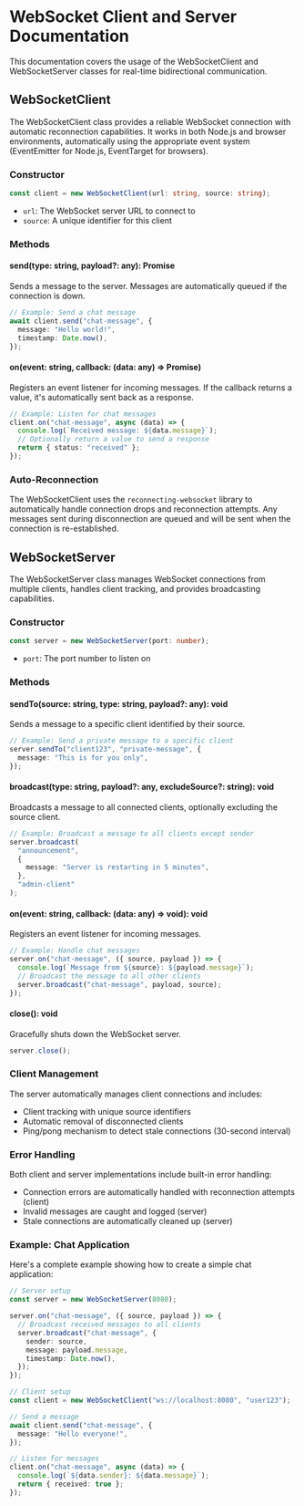 # WebSocket Client and Server Documentation

This documentation covers the usage of the WebSocketClient and WebSocketServer classes for real-time bidirectional communication.

## WebSocketClient

The WebSocketClient class provides a reliable WebSocket connection with automatic reconnection capabilities. It works in both Node.js and browser environments, automatically using the appropriate event system (EventEmitter for Node.js, EventTarget for browsers).

### Constructor

```typescript
const client = new WebSocketClient(url: string, source: string);
```

- `url`: The WebSocket server URL to connect to
- `source`: A unique identifier for this client

### Methods

#### send(type: string, payload?: any): Promise<void>

Sends a message to the server. Messages are automatically queued if the connection is down.

```typescript
// Example: Send a chat message
await client.send("chat-message", {
  message: "Hello world!",
  timestamp: Date.now(),
});
```

#### on(event: string, callback: (data: any) => Promise<void>)

Registers an event listener for incoming messages. If the callback returns a value, it's automatically sent back as a response.

```typescript
// Example: Listen for chat messages
client.on("chat-message", async (data) => {
  console.log(`Received message: ${data.message}`);
  // Optionally return a value to send a response
  return { status: "received" };
});
```

### Auto-Reconnection

The WebSocketClient uses the `reconnecting-websocket` library to automatically handle connection drops and reconnection attempts. Any messages sent during disconnection are queued and will be sent when the connection is re-established.

## WebSocketServer

The WebSocketServer class manages WebSocket connections from multiple clients, handles client tracking, and provides broadcasting capabilities.

### Constructor

```typescript
const server = new WebSocketServer(port: number);
```

- `port`: The port number to listen on

### Methods

#### sendTo(source: string, type: string, payload?: any): void

Sends a message to a specific client identified by their source.

```typescript
// Example: Send a private message to a specific client
server.sendTo("client123", "private-message", {
  message: "This is for you only",
});
```

#### broadcast(type: string, payload?: any, excludeSource?: string): void

Broadcasts a message to all connected clients, optionally excluding the source client.

```typescript
// Example: Broadcast a message to all clients except sender
server.broadcast(
  "announcement",
  {
    message: "Server is restarting in 5 minutes",
  },
  "admin-client"
);
```

#### on(event: string, callback: (data: any) => void): void

Registers an event listener for incoming messages.

```typescript
// Example: Handle chat messages
server.on("chat-message", ({ source, payload }) => {
  console.log(`Message from ${source}: ${payload.message}`);
  // Broadcast the message to all other clients
  server.broadcast("chat-message", payload, source);
});
```

#### close(): void

Gracefully shuts down the WebSocket server.

```typescript
server.close();
```

### Client Management

The server automatically manages client connections and includes:

- Client tracking with unique source identifiers
- Automatic removal of disconnected clients
- Ping/pong mechanism to detect stale connections (30-second interval)

### Error Handling

Both client and server implementations include built-in error handling:

- Connection errors are automatically handled with reconnection attempts (client)
- Invalid messages are caught and logged (server)
- Stale connections are automatically cleaned up (server)

### Example: Chat Application

Here's a complete example showing how to create a simple chat application:

```typescript
// Server setup
const server = new WebSocketServer(8080);

server.on("chat-message", ({ source, payload }) => {
  // Broadcast received messages to all clients
  server.broadcast("chat-message", {
    sender: source,
    message: payload.message,
    timestamp: Date.now(),
  });
});

// Client setup
const client = new WebSocketClient("ws://localhost:8080", "user123");

// Send a message
await client.send("chat-message", {
  message: "Hello everyone!",
});

// Listen for messages
client.on("chat-message", async (data) => {
  console.log(`${data.sender}: ${data.message}`);
  return { received: true };
});
```
